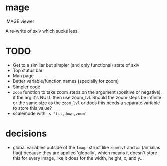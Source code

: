 # mage
iMAGE viewer


A re-write of sxiv which sucks less.


# TODO
- Get to a similiar but simpler (and only functional) state of sxiv
- Top status bar
- Man page
- Better variable/function names (specially for zoom)
- Simpler code
- `zoom` function to take zoom steps on the argument (positive or negative), if
  the arg it's NULL then use zoom_lvl. Should the zoom steps be infinite or the
  same size as the `zoom_lvl` or does this needs a separate variable to store
  this value?
- scalemode with `-s 'fit,down,zoom'`


# decisions
- global variables outside of the `Image` struct like `zoomlvl` and `aa` (antialias flag) because they are applied 'globally', which means it doesn't store this for every image, like it does for the width, height, x, and y..
